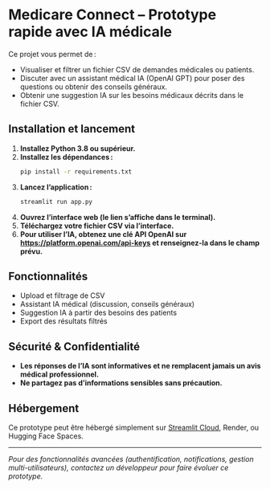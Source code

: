 # Medicare Connect – Prototype rapide avec IA médicale

Ce projet vous permet de :
- Visualiser et filtrer un fichier CSV de demandes médicales ou patients.
- Discuter avec un assistant médical IA (OpenAI GPT) pour poser des questions ou obtenir des conseils généraux.
- Obtenir une suggestion IA sur les besoins médicaux décrits dans le fichier CSV.

## Installation et lancement

1. **Installez Python 3.8 ou supérieur.**
2. **Installez les dépendances :**
   ```bash
   pip install -r requirements.txt
   ```
3. **Lancez l’application :**
   ```bash
   streamlit run app.py
   ```
4. **Ouvrez l’interface web (le lien s’affiche dans le terminal).**
5. **Téléchargez votre fichier CSV via l’interface.**
6. **Pour utiliser l’IA, obtenez une clé API OpenAI sur https://platform.openai.com/api-keys et renseignez-la dans le champ prévu.**

## Fonctionnalités

- Upload et filtrage de CSV
- Assistant IA médical (discussion, conseils généraux)
- Suggestion IA à partir des besoins des patients
- Export des résultats filtrés

## Sécurité & Confidentialité

- **Les réponses de l’IA sont informatives et ne remplacent jamais un avis médical professionnel.**
- **Ne partagez pas d’informations sensibles sans précaution.**

## Hébergement

Ce prototype peut être hébergé simplement sur [Streamlit Cloud](https://streamlit.io/cloud), Render, ou Hugging Face Spaces.

---

*Pour des fonctionnalités avancées (authentification, notifications, gestion multi-utilisateurs), contactez un développeur pour faire évoluer ce prototype.*